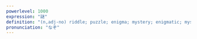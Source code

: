 ```yaml
---
powerlevel: 1000
expression: "謎"
definition: "(n,adj-no) riddle; puzzle; enigma; mystery; enigmatic; mysterious; (P)"
pronunciation: "なぞ"
---
```

